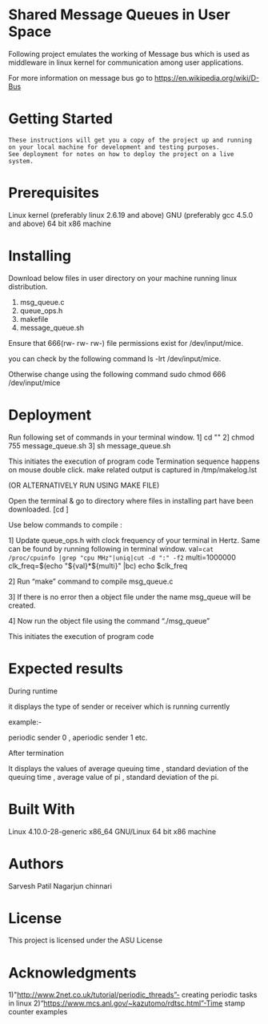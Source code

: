 Shared Message Queues in User Space
====================================

   Following project emulates the working of Message bus which is used as middleware in linux kernel for communication among user applications.

   For more information on message bus go to https://en.wikipedia.org/wiki/D-Bus

Getting Started
================

    These instructions will get you a copy of the project up and running on your local machine for development and testing purposes. 
    See deployment for notes on how to deploy the project on a live system.

Prerequisites
=============

  Linux kernel (preferably linux 2.6.19 and above)
  GNU (preferably gcc 4.5.0 and above)
  64 bit x86 machine

Installing
===========

Download below files in user directory on your machine running linux distribution.

   1) msg_queue.c
   2) queue_ops.h
   3) makefile
   4) message_queue.sh

Ensure that 666(rw- rw- rw-) file permissions exist for /dev/input/mice.

you can check by the following command 
ls -lrt /dev/input/mice. 

Otherwise change using the following command 
sudo chmod 666 /dev/input/mice


Deployment
===========
   Run following set of commands in your terminal window.
   1] cd "<Directory where all files in Installing part have been downloaded.>"
   2] chmod 755 message_queue.sh
   3] sh message_queue.sh

This initiates the execution of program code
Termination sequence happens on mouse double click.
make related output is captured in /tmp/makelog.lst
    

(OR ALTERNATIVELY RUN USING MAKE FILE) 

   Open the terminal & go to directory where files in installing part have been downloaded. [cd <Directory name>] 

   Use below commands to compile :
   
   1] Update queue_ops.h with clock frequency of your terminal in Hertz. Same can be found by running following in terminal window.
      val=`cat /proc/cpuinfo |grep "cpu MHz"|uniq|cut -d ":" -f2`
      multi=1000000
      clk_freq=$(echo "${val}*${multi}" |bc)
      echo $clk_freq

   2] Run “make” command to compile msg_queue.c 

   3] If there is no error then a object file under the name msg_queue will be created. 

   4] Now run the object file using the command “./msg_queue”
   

This initiates the execution of program code

Expected results
=================

During runtime

   it displays the type of sender or receiver which is running currently

example:- 

  periodic sender 0 , aperiodic sender 1 etc.

After termination

   It displays the values of average queuing time , standard deviation of the queuing time , average value of pi , standard deviation of the pi.


Built With
===========
  Linux 4.10.0-28-generic
  x86_64 GNU/Linux
  64 bit x86 machine

Authors
========
Sarvesh Patil 
Nagarjun chinnari 

License
=========
This project is licensed under the ASU License

Acknowledgments
================
1)"http://www.2net.co.uk/tutorial/periodic_threads”- creating periodic tasks in linux
2)“https://www.mcs.anl.gov/~kazutomo/rdtsc.html”-Time stamp counter examples
